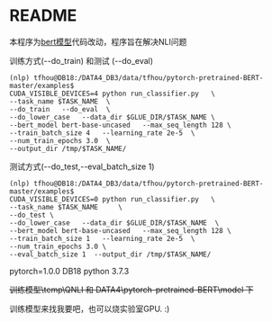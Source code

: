 # README

本程序为[bert模型](https://github.com/huggingface/pytorch-pretrained-BERT/blob/master/examples/run_classifier.py)代码改动，程序旨在解决NLI问题

训练方式(--do_train) 和测试 (--do_eval)

```
(nlp) tfhou@DB18:/DATA4_DB3/data/tfhou/pytorch-pretrained-BERT-master/examples$ 
CUDA_VISIBLE_DEVICES=4 python run_classifier.py   \
--task_name $TASK_NAME  \
--do_train   --do_eval  \
--do_lower_case   --data_dir $GLUE_DIR/$TASK_NAME \
--bert_model bert-base-uncased   --max_seq_length 128 \
--train_batch_size 4   --learning_rate 2e-5  \
--num_train_epochs 3.0  \
--output_dir /tmp/$TASK_NAME/

```

测试方式(--do_test,--eval_batch_size 1)

```
(nlp) tfhou@DB18:/DATA4_DB3/data/tfhou/pytorch-pretrained-BERT-master/examples$ 
CUDA_VISIBLE_DEVICES=0 python run_classifier.py   \
--task_name $TASK_NAME     \
--do_test \
--do_lower_case   --data_dir $GLUE_DIR/$TASK_NAME  \
--bert_model bert-base-uncased   --max_seq_length 128 \
--train_batch_size 1   --learning_rate 2e-5  \
--num_train_epochs 3.0 \
--eval_batch_size 1  --output_dir /tmp/$TASK_NAME/

```

pytorch=1.0.0 DB18 python 3.7.3

~~训练模型\temp\QNLI 和 DATA4\pytorch-pretrained-BERT\model 下~~

训练模型来找我要吧，也可以烧实验室GPU. :)
